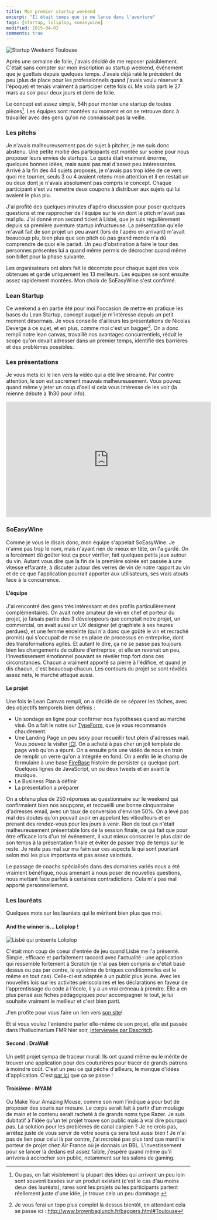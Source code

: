 ```yaml
---
title: Mon premier startup weekend
excerpt: "Il était temps que je me lance dans l'aventure"
tags: [startup, loliplop, soeasywine]
modified: 2015-04-02
comments: true
---
```


![Startup Weekend Toulouse]({{site.url}}/images/startup-weekend.jpg)

Après une semaine de folie, j'avais décidé de me reposer paisiblement. C'était sans compter sur mon inscription au startup weekend, événement que je guettais depuis quelques temps. J'avais déjà raté le précédent de peu (plus de place pour les professionnels quand j'avais voulu réserver à l'époque) et tenais vraiment à participer cette fois ci. Me voila parti le 27 mars au soir pour deux jours et demi de folie.

Le concept est assez simple, 54h pour monter une startup de toutes pièces[^1]. Les équipes sont montées au moment et on se retrouve donc à travailler avec des gens qu'on ne connaissait pas la veille.

[^1]: Ou pas, en fait visiblement la plupart des idées qui arrivent un peu loin sont souvent basées sur un produit existant (c'est le cas d'au moins deux des lauréats), rares sont les projets où les participants partent réellement juste d'une idée, je trouve cela un peu dommage.

### Les pitchs

Je n'avais malheureusement pas de sujet à pitcher, je me suis donc abstenu. Une petite moitié des participants est montée sur scène pour nous proposer leurs envies de startups. Le quota était vraiment énorme, quelques bonnes idées, mais aussi pas mal d'assez peu intéressantes. Arrivé à la fin des 44 sujets proposés, je n'avais pas trop idée de ce vers quoi me tourner, seuls 3 ou 4 avaient retenu mon attention et il en restait un ou deux dont je n'avais absolument pas compris le concept.
Chaque participant s'est vu remettre deux coupons à distribuer aux sujets qui lui avaient le plus plu.

J'ai profité des quelques minutes d'apéro discussion pour poser quelques questions et me rapprocher de l'équipe sur le vin dont le pitch m'avait pas mal plu.
J'ai donné mon second ticket à Lisbé, que je suis régulièrement depuis sa première aventure startup infructueuse. La présentation qu'elle m'avait fait de son projet un peu avant (lors de l'apéro en arrivant) m'avait beaucoup plu, bien plus que son pitch où pas grand monde n'a dû comprendre de quoi elle parlait. Un peu d'obstination à faire le tour des personnes présentes lui a quand même permis de décrocher quand même son billet pour la phase suivante.

Les organisateurs ont alors fait le décompte pour chaque sujet des voix obtenues et gardé uniquement les 13 meilleurs. Les équipes se sont ensuite assez rapidement montées. Mon choix de SoEasyWine s'est confirmé.

### Lean Startup

Ce weekend a en partie été pour moi l'occasion de mettre en pratique les bases du Lean Startup, concept auquel je m'intéresse depuis un petit moment désormais. Je vous conseille d'ailleurs les présentations de Nicolas Deverge à ce sujet, et en plus, comme moi c'est un bagger[^2]. On a donc rempli notre lean canvas, travaillé nos avantages concurrentiels, réduit le scope qu'on devait adresser dans un premier temps, identifié des barrières et des problèmes possibles.

[^2]: Je vous ferai un topo plus complet là dessus bientôt, en attendant cela se passe ici : <http://www.brownbaglunch.fr/baggers.html#Toulouse>

### Les présentations

Je vous mets ici le lien vers la vidéo qui a été live streamé.
Par contre attention, le son est sacrément mauvais malheureusement. Vous pouvez quand même y jeter un coup d'oeil si cela vous intéresse de les voir (la mienne débute à 1h30 pour info).

<iframe width="560" height="315" src="https://www.youtube.com/embed/Pvmdb3KlxUg" frameborder="0" allowfullscreen></iframe>

### SoEasyWine

Comme je vous le disais donc, mon équipe s'appelait SoEasyWine. Je n'aime pas trop le nom, mais n'ayant rien de mieux en tête, on l'a gardé. On a forcément dû goûter tout ça pour vérifier, fait quelques petits jeux autour du vin. Autant vous dire que la fin de la première soirée est passée à une vitesse effarante, à discuter autour des verres de vin de notre rapport au vin et de ce que l'application pourrait apporter aux utilisateurs, ses vrais atouts face à la concurrence.

#### L'équipe

J'ai rencontré des gens très intéressant et des profils particulièrement complémentaires. On avait notre amateur de vin en chef et porteur du projet, je faisais partie des 3 développeurs que comptait notre projet, un commercial, on avait aussi un UX designer (et graphiste à ses heures perdues), et une femme enceinte (qui n'a donc que goûté le vin et recraché promis) qui s'occupait de mise en place de processus en entreprise, dont des transformations agiles. Et autant le dire, ça ne se passe pas toujours bien les changements de culture d'entreprise, et elle en revenait un peu, l'investissement émotionnel pouvant se révéler trop fort dans ces circonstances.
Chacun a vraiment apporté sa pierre à l'édifice, et quand je dis chacun, c'est beaucoup chacun. Les contours du projet se sont révélés assez nets, le marché attaqué aussi.

#### Le projet

Une fois le Lean Canvas rempli, on a décidé de se séparer les tâches, avec des objectifs temporels bien définis :

* Un sondage en ligne pour confirmer nos hypothèses quand au marché visé. On a fait le notre sur [TypeForm](http://www.typeform.com), que je vous recommande chaudement.
* Une Landing Page un peu sexy pour recueillir tout plein d'adresses mail. Vous pouvez la visiter [ICI](http://bit.do/soeasywine). On a acheté à pas cher un joli template de page web qu'on a épuré. On a ensuite pris une vidéo de nous en train de remplir un verre qu'on a intégrée en fond. On a enfin lié le champ de formulaire à une base [FireBase](https://www.firebase.com/) histoire de persister ça quelque part. Quelques lignes de JavaScript, un ou deux tweets et en avant la musique.
* Le Business Plan à définir
* La présentation a préparer

On a obtenu plus de 250 réponses au questionnaire sur le weekend qui confirmaient bien nos soupçons, et reccueilli une bonne cinquantaine d'adresses email, avec un taux de conversion d'environ 50%. On a levé pas mal des doutes qu'on pouvait avoir en appelant les viticulteurs et en prenant des rendez-vous pour les jours à venir. Rien de tout ça n'était malheureusement présentable lors de la session finale, ce qui fait que pour être efficace lors d'un tel événement, il vaut mieux consacrer le plus clair de son temps à la présentation finale et éviter de passer trop de temps sur le reste. Je reste pas mal sur ma faim sur ces aspects là qui sont pourtant selon moi les plus importants et pas assez valorisés.

Le passage de coachs spécialisés dans des domaines variés nous a été vraiment bénéfique, nous amenant à nous poser de nouvelles questions, nous  mettant face parfois à certaines contradictions. Cela m'a pas mal apporté personnellement.

### Les lauréats

Quelques mots sur les lauréats qui le méritent bien plus que moi.

#### And the winner is... Loliplop !

![Lisbé qui présente Loliplop]({{site.url}}/images/loliplop.jpg)

C'était mon coup de coeur d'entrée de jeu quand Lisbé me l'a présenté. Simple, efficace et parfaitement raccord avec l'actualité : une application qui ressemble fortement à Scratch (je n'ai pas bien compris si c'était basé dessus ou pas par contre, le système de briques conditionnelles est le même en tout cas). Celle-ci est adaptée à un public plus jeune. Avec les nouvelles lois sur les activités périscolaires et les déclarations en faveur de l'apprentissage du code à l'école, il y a un vrai créneau à prendre. Elle a en plus pensé aux fiches pédagogiques pour accompagner le tout, je lui souhaite vraiment le meilleur et c'est bien parti.

J'en profite pour vous faire un lien vers [son site](http://loliplop.com/)!  

Et si vous voulez l'entendre parler elle-même de son projet, elle est passée dans l'hallucinarium FMR hier soir, [interviewée par Dascritch](http://dascritch.net/post/2015/04/01/micro-%40HalluFMR-27-%3A-%C3%89duquer%2C-avec-Lisb%C3%A9-Juin-et-Loliplop).

#### Second : DraWall

Un petit projet sympa de traceur mural. Ils ont quand même eu le mérite de trouver une application pour des couturières pour tracer de grands patrons à moindre coût. C'est un peu ce qui pêche d'ailleurs, le manque d'idées d'application. C'est [par ici](http://drawall.cc) que ça se passe !

#### Troisième : MYAM

Ou Make Your Amazing Mouse, comme son nom l'indique a pour but de proposer des souris sur mesure. Le corps serait fait à partir d'un moulage de main et le contenu serait racheté à de grands noms type Razer. Je suis dubitatif à l'idée qu'un tel projet trouve son public mais à vrai dire pourquoi pas. La solution pour les problèmes de canal carpien ? Je ne crois pas, arrêtez juste de vous servir de votre souris ça sera tout aussi bien !
Je n'ai pas de lien  pour celui là par contre, j'ai recroisé pas plus tard que mardi le porteur de projet chez Air France où je donnais un BBL.
L'investissement pour se lancer là dedans est assez faible, j'espère quand même qu'il arrivera à accrocher son public, notamment sur les salons de gaming.